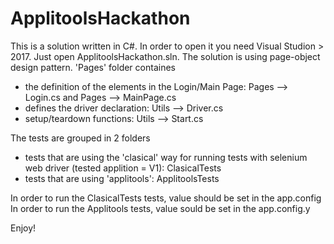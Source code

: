# ApplitoolsHackathon

This is a solution written in C#.
In order to open it you need Visual Studion > 2017. Just open ApplitoolsHackathon.sln.
The solution is using page-object design pattern.
'Pages' folder containes
- the definition of the elements in the Login/Main Page: Pages --> Login.cs and Pages --> MainPage.cs
- defines the driver declaration: Utils --> Driver.cs
- setup/teardown functions: Utils --> Start.cs

The tests are grouped in 2 folders
- tests that are using the 'clasical' way for running tests with selenium web driver (tested applition = V1): ClasicalTests
- tests that are using 'applitools': ApplitoolsTests

In order to run the ClasicalTests tests, <add key="BrowserType" value="chrome" /> value should be set in the app.config
In order to run the Applitools tests, <add key="BrowserType" value="eyes" /> value sould be set in the app.config.y

Enjoy!
